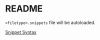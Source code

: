# README

`<filetype>.snippets` file will be autoloaded.

[Snippet Syntax](https://github.com/garbas/vim-snipmate/blob/master/doc/SnipMate.txt#L309)
